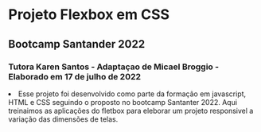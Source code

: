 # Projeto Flexbox em CSS

## Bootcamp Santander 2022

### Tutora Karen Santos - Adaptaçao de Micael Broggio - Elaborado em 17 de julho de 2022


<li>Esse projeto foi desenvolvido como parte da formação em javascript, HTML e CSS seguindo o proposto no bootcamp Santanter 2022. Aqui treinaimos as aplicações do fletbox para eleborar um projeto responsivel a variação das dimensões de telas.</li>
